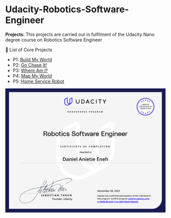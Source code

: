 # Udacity-Robotics-Software-Engineer
**Projects**: 
  This projects are carried out in fulfilment of the Udacity Nano degree course on Robotics Software Engineer <br>
  <summary>🔨 List of Core Projects</summary>



                     
- P1: [Build My World](P1)   
- P2: [Go Chase It!](P2)
- P3: [Where Am I?](P3)
- P4: [Map My World](P4)
- P5: [Home Service Robot](P5)




![udacity_certificate](https://github.com/Danny024/Udacity-Robotics-Software-Engineer/blob/main/images/RSE_certificate.jpg)
